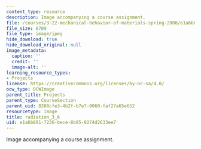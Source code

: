```yaml
---
content_type: resource
description: Image accompanying a course assignment.
file: /courses/3-22-mechanical-behavior-of-materials-spring-2008/e1a6b8017236bece8b858274d2633ee7_radiation_3_6.jpg
file_size: 6709
file_type: image/jpeg
hide_download: true
hide_download_original: null
image_metadata:
  caption: ''
  credit: ''
  image-alt: ''
learning_resource_types:
- Projects
license: https://creativecommons.org/licenses/by-nc-sa/4.0/
ocw_type: OCWImage
parent_title: Projects
parent_type: CourseSection
parent_uid: 8388cfe3-4b2f-b7e7-0060-faf27a65e652
resourcetype: Image
title: radiation_3_6
uid: e1a6b801-7236-bece-8b85-8274d2633ee7
---
```

Image accompanying a course assignment.
